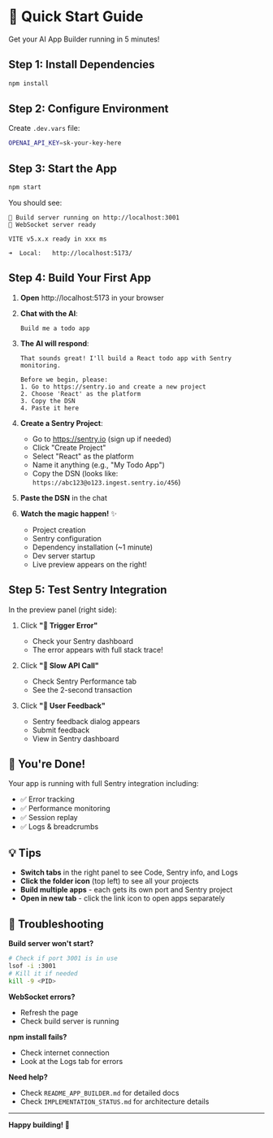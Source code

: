 # 🚀 Quick Start Guide

Get your AI App Builder running in 5 minutes!

## Step 1: Install Dependencies

```bash
npm install
```

## Step 2: Configure Environment

Create `.dev.vars` file:

```bash
OPENAI_API_KEY=sk-your-key-here
```

## Step 3: Start the App

```bash
npm start
```

You should see:
```
🚀 Build server running on http://localhost:3001
📡 WebSocket server ready

VITE v5.x.x ready in xxx ms

➜  Local:   http://localhost:5173/
```

## Step 4: Build Your First App

1. **Open** http://localhost:5173 in your browser

2. **Chat with the AI**:
   ```
   Build me a todo app
   ```

3. **The AI will respond**:
   ```
   That sounds great! I'll build a React todo app with Sentry monitoring.
   
   Before we begin, please:
   1. Go to https://sentry.io and create a new project
   2. Choose 'React' as the platform
   3. Copy the DSN
   4. Paste it here
   ```

4. **Create a Sentry Project**:
   - Go to https://sentry.io (sign up if needed)
   - Click "Create Project"
   - Select "React" as the platform
   - Name it anything (e.g., "My Todo App")
   - Copy the DSN (looks like: `https://abc123@o123.ingest.sentry.io/456`)

5. **Paste the DSN** in the chat

6. **Watch the magic happen!** ✨
   - Project creation
   - Sentry configuration
   - Dependency installation (~1 minute)
   - Dev server startup
   - Live preview appears on the right!

## Step 5: Test Sentry Integration

In the preview panel (right side):

1. Click **"🐛 Trigger Error"**
   - Check your Sentry dashboard
   - The error appears with full stack trace!

2. Click **"🐢 Slow API Call"**
   - Check Sentry Performance tab
   - See the 2-second transaction

3. Click **"💬 User Feedback"**
   - Sentry feedback dialog appears
   - Submit feedback
   - View in Sentry dashboard

## 🎉 You're Done!

Your app is running with full Sentry integration including:
- ✅ Error tracking
- ✅ Performance monitoring
- ✅ Session replay
- ✅ Logs & breadcrumbs

## 💡 Tips

- **Switch tabs** in the right panel to see Code, Sentry info, and Logs
- **Click the folder icon** (top left) to see all your projects
- **Build multiple apps** - each gets its own port and Sentry project
- **Open in new tab** - click the link icon to open apps separately

## 🐛 Troubleshooting

**Build server won't start?**
```bash
# Check if port 3001 is in use
lsof -i :3001
# Kill it if needed
kill -9 <PID>
```

**WebSocket errors?**
- Refresh the page
- Check build server is running

**npm install fails?**
- Check internet connection
- Look at the Logs tab for errors

**Need help?**
- Check `README_APP_BUILDER.md` for detailed docs
- Check `IMPLEMENTATION_STATUS.md` for architecture details

---

**Happy building! 🚀**
